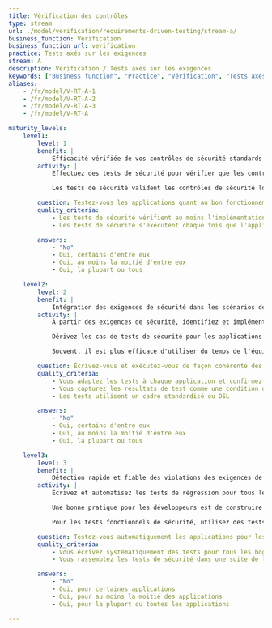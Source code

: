 ```yaml
---
title: Vérification des contrôles
type: stream
url: ./model/verification/requirements-driven-testing/stream-a/
business_function: Vérification
business_function_url: verification
practice: Tests axés sur les exigences
stream: A
description: Vérification / Tests axés sur les exigences
keywords: ["Business function", "Practice", "Vérification", "Tests axés sur les exigences"]
aliases:
    - /fr/model/V-RT-A-1
    - /fr/model/V-RT-A-2
    - /fr/model/V-RT-A-3
    - /fr/model/V-RT-A

maturity_levels:
    level1:
        level: 1
        benefit: |
            Efficacité vérifiée de vos contrôles de sécurité standards
        activity: |
            Effectuez des tests de sécurité pour vérifier que les contrôles standards de sécurité logiciels fonctionnent comme prévu. À un haut niveau, cela signifie tester le bon fonctionnement des contrôles liés à la confidentialité, à l'intégrité et à la disponibilité des données ainsi que du service. Les tests de sécurité comprennent au moins des tests d'authentification, de contrôle d'accès, de validation des entrées, d'encodage, d'échappement des données et de chiffrement. L'objectif des tests est de valider que les contrôles de sécurité sont correctement implémentés.

            Les tests de sécurité valident les contrôles de sécurité logiciels nécessaires. Effectuez des tests de sécurité de vérification des contrôles manuellement ou avec des outils à chaque fois que l'application change son utilisation des contrôles. Les techniques telles que les basculements de fonctionnalités et les tests A/B peuvent être utilisées pour exposer progressivement des fonctionnalités à un public plus large au fur et à mesure qu'elles sont suffisamment validées. La vérification des contrôles logiciels est obligatoire pour tous les logiciels qui font partie du programme SAMM.

        question: Testez-vous les applications quant au bon fonctionnement des contrôles de sécurité standards?
        quality_criteria:
            - Les tests de sécurité vérifient au moins l'implémentation de l'authentification, du contrôle d'accès, de la validation des entrées, de l'encodage et de l'échappement des données et des contrôles de chiffrement
            - Les tests de sécurité s'exécutent chaque fois que l'application change son utilisation des contrôles

        answers:
            - "No"
            - Oui, certains d'entre eux
            - Oui, au moins la moitié d'entre eux
            - Oui, la plupart ou tous

    level2:
        level: 2
        benefit: |
            Intégration des exigences de sécurité dans les scénarios de test
        activity: |
            À partir des exigences de sécurité, identifiez et implémentez un ensemble de scénarios de tests de sécurité afin de vérifier si le fonctionnement du logiciel est correct. Pour avoir un programme de test réussi, il est impératif de connaître les objectifs de test, spécifiés par les exigences de sécurité.

            Dérivez les cas de tests de sécurité pour les applications visées à partir des exigences de sécurité créées dans le cadre de la pratique "Exigences de Sécurité" du SAMM. Pour valider les exigences de sécurité avec des tests de sécurité, les exigences de sécurité sont basées sur des actions et mettent en évidence les fonctionnalités attendues (le quoi) et, implicitement, l'implémentation (le comment). Ces exigences sont également appelées « exigences positives », car elles indiquent les fonctionnalités attendues qui peuvent être validées par le biais de tests de sécurité. Parmi les exemples de conditions positives, citons : « l'application va verrouiller la session de l'utilisateur après six tentatives de connexion invalides» ou « les mots de passe doivent comporter au moins six caractères alphanumériques ». La validation des exigences positives consiste à confirmer la fonctionnalité attendue. Vous pouvez faire cela en recréant les conditions de test et en exécutant le test selon des entrées prédéfinies. Affichez les résultats sous la forme d'échec ou de réussite.

            Souvent, il est plus efficace d'utiliser du temps de l'équipe du projet pour construire des cas de test spécifiques à une application et d'employer des ressources disponibles au public ou des bases de connaissances achetées à l'extérieur pour sélectionner les cas de tests généraux applicables à la sécurité. Le personnel compétent en matière de développement, de sécurité et d'assurance qualité examine les cas de test candidats pour leur applicabilité, leur efficacité et leur faisabilité. Etablissez les cas de test pendant la rédaction des exigences et / ou la phase de conception de la fonctionnalité. Tester les exigences de sécurité fait partie des tests fonctionnels du logiciel.

        question: Écrivez-vous et exécutez-vous de façon cohérente des scripts de test pour vérifier la bonne mise en place des exigences de sécurité?
        quality_criteria:
            - Vous adaptez les tests à chaque application et confirmez les fonctionnalités de sécurité attendues
            - Vous capturez les résultats de test comme une condition de réussite ou d'échec
            - Les tests utilisent un cadre standardisé ou DSL

        answers:
            - "No"
            - Oui, certains d'entre eux
            - Oui, au moins la moitié d'entre eux
            - Oui, la plupart ou tous

    level3:
        level: 3
        benefit: |
            Détection rapide et fiable des violations des exigences de sécurité
        activity: |
            Écrivez et automatisez les tests de régression pour tous les bogues identifiés (et corrigés) afin de vous assurer que ceux-ci forment un harnais de tests empêchant des problèmes similaires d'être introduits dans les versions ultérieures. Les tests unitaires de sécurité devraient vérifier dynamiquement (à savoir au moment de l'exécution) que les composants fonctionnent comme prévu et devraient valider que les changements de code sont correctement implémentés.

            Une bonne pratique pour les développeurs est de construire des cas de tests de sécurité sous la forme d'une suite de tests de sécurité génériques faisant partie de l'environnement de tests unitaires existant. Une suite de tests de sécurité génériques peut inclure des cas de tests de sécurité pour valider les exigences à la fois positives et négatives pour les contrôles de sécurité tels que l'Identification, l'Authentification & le Contrôle d'accès, la Validation et l'Encodage des entrées, la Gestion des utilisateurs et des sessions, la Gestion des erreurs et des exceptions, le Chiffrement et l'Audit et la Journalisation. Vérifiez la bonne exécution des tests de sécurité aussi tôt que possible. Si possible par exemple, envisagez d'exécuter les tests de sécurité dans le cadre des exigences d'intégration avant de permettre à du nouveau code d'entrer dans la base de code principale. Sinon, envisagez leur exécution comme condition à la validation d"une génération.

            Pour les tests fonctionnels de sécurité, utilisez des tests de niveau unitaire pour les fonctionnalités de contrôle de sécurité au niveau des composants logiciels, comme les fonctions, les méthodes ou les classes. Par exemple, un cas de test pourrait vérifier la validation des entrées et des sorties (par ex., l'assainissement des variables) et vérifier les limites des variables en confirmant les fonctionnalités attendues du composant.

        question: Testez-vous automatiquement les applications pour les régressions de sécurité ?
        quality_criteria:
            - Vous écrivez systématiquement des tests pour tous les bogues identifiés (dépassant éventuellement un seuil de sévérité prédéfini)
            - Vous rassemblez les tests de sécurité dans une suite de tests qui fait partie du cadre de référence des tests unitaires existants

        answers:
            - "No"
            - Oui, pour certaines applications
            - Oui, pour au moins la moitié des applications
            - Oui, pour la plupart ou toutes les applications

---
```

